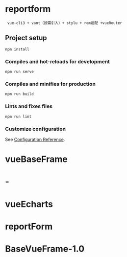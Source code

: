 # reportform
```
 vue-cli3 + vant（按需引入）+ stylu + rem适配 +vueRouter
```

## Project setup
```
npm install
```

### Compiles and hot-reloads for development
```
npm run serve
```

### Compiles and minifies for production
```
npm run build
```

### Lints and fixes files
```
npm run lint
```

### Customize configuration
See [Configuration Reference](https://cli.vuejs.org/config/).
# vueBaseFrame
# -
# vueEcharts
# reportForm
# BaseVueFrame-1.0
